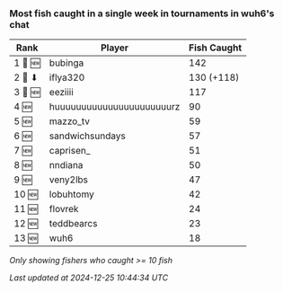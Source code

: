 ### Most fish caught in a single week in tournaments in wuh6's chat
| Rank | Player | Fish Caught |
|------|--------|-----------|
| 1 🥇 🆕 | bubinga  | 142 |
| 2 🥈 ⬇ | iflya320  | 130 (+118) |
| 3 🥉 🆕 | eeziiii  | 117 |
| 4 🆕 | huuuuuuuuuuuuuuuuuuuuuurz  | 90 |
| 5 🆕 | mazzo_tv  | 59 |
| 6 🆕 | sandwichsundays  | 57 |
| 7 🆕 | caprisen_  | 51 |
| 8 🆕 | nndiana  | 50 |
| 9 🆕 | veny2lbs  | 47 |
| 10 🆕 | lobuhtomy  | 42 |
| 11 🆕 | flovrek  | 24 |
| 12 🆕 | teddbearcs  | 23 |
| 13 🆕 | wuh6  | 18 |

_Only showing fishers who caught >= 10 fish_

_Last updated at 2024-12-25 10:44:34 UTC_